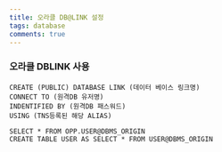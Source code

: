 ```yaml
---
title: 오라클 DB@LINK 설정
tags: database
comments: true
---
```


### 오라클 DBLINK 사용 ###

```
CREATE (PUBLIC) DATABASE LINK (데이터 베이스 링크명)
CONNECT TO (원격DB 유저명)
INDENTIFIED BY (원격DB 패스워드)
USING (TNS등록된 해당 ALIAS)
```

```
SELECT * FROM OPP.USER@DBMS_ORIGIN
CREATE TABLE USER AS SELECT * FROM USER@DBMS_ORIGIN
```

